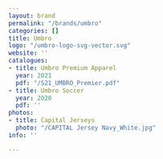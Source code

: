 ```yaml
---
layout: brand
permalink: "/brands/umbro"
categories: []
title: Umbro
logo: "/umbro-logo-svg-vector.svg"
website: ''
catalogues:
- title: Umbro Premium Apparel
  year: 2021
  pdf: "/S21_UMBRO_Premier.pdf"
- title: Umbro Soccer
  year: 2020
  pdf: ''
photos:
- title: Capital Jerseys
  photo: "/CAPITAL Jersey Navy_White.jpg"
info: ''

---
```

